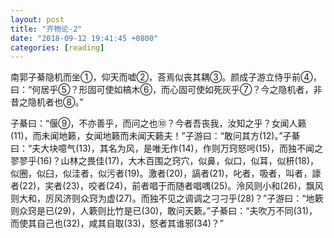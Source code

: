 ```yaml
---
layout: post
title: "齐物论-2"
date: "2018-09-12 19:41:45 +0800"
categories: [reading]
---
```

南郭子綦隐机而坐①，仰天而嘘②，荅焉似丧其耦③。颜成子游立侍乎前④，曰：“何居乎⑤？形固可使如槁木⑥，而心固可使如死灰乎⑦？今之隐机者，非昔之隐机者也⑧。”
<!--more-->
子綦曰：“偃⑨，不亦善乎，而问之也⑩？今者吾丧我，汝知之乎？女闻人籁(11)，而未闻地籁，女闻地籁而未闻天籁夫！”子游曰：“敢问其方(12)。”子綦曰：“夫大块噫气(13)，其名为风，是唯无作(14)，作则万窍怒呺(15)，而独不闻之翏翏乎(16)？山林之畏佳(17)，大木百围之窍穴，似鼻，似口，似耳，似枅(18)，似圈，似臼，似洼者，似污者(19)。激者(20)，謞者(21)，叱者，吸者，叫者，譹者(22)，宎者(23)，咬者(24)，前者唱于而随者唱喁(25)。泠风则小和(26)，飘风则大和，厉风济则众窍为虚(27)。而独不见之调调之刁刁乎(28)？”子游曰：“地簌则众窍是已(29)，人簌则比竹是已(30)，敢问天簌。”子綦曰：“夫吹万不同(31)，而使其自己也(32)，咸其自取(33)，怒者其谁邪(34)？”

